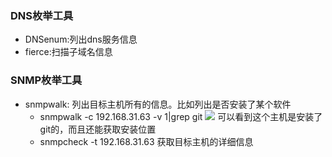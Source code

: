 ### DNS枚举工具
- DNSenum:列出dns服务信息
- fierce:扫描子域名信息
### SNMP枚举工具
- snmpwalk: 列出目标主机所有的信息。比如列出是否安装了某个软件
	- snmpwalk -c 192.168.31.63 -v 1|grep git
	![](http://uninote.com.cn/docs/1079089832/__pic/4UUago4T.png)
	可以看到这个主机是安装了git的，而且还能获取安装位置
	- snmpcheck -t 192.168.31.63
	获取目标主机的详细信息